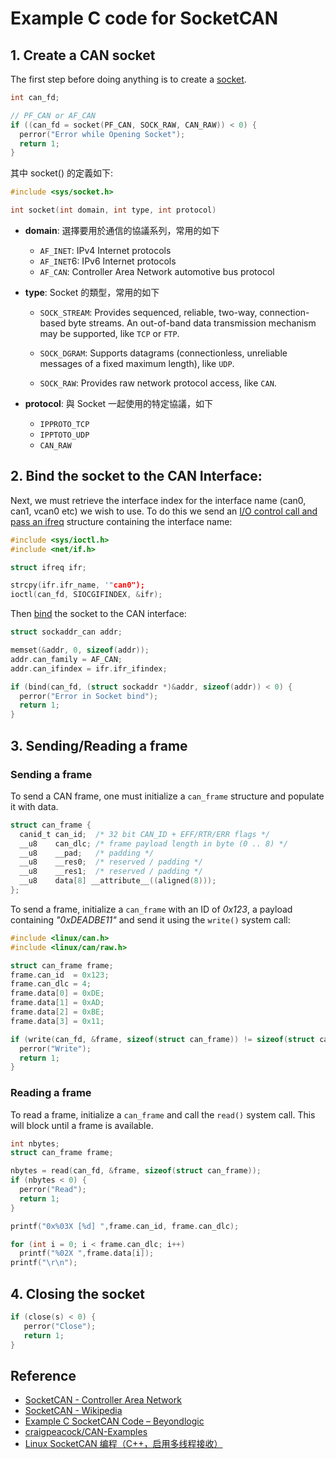 # Example C code for SocketCAN

## 1. Create a CAN socket

The first step before doing anything is to create a [socket](https://man7.org/linux/man-pages/man2/socket.2.html).

```c
int can_fd;

// PF_CAN or AF_CAN
if ((can_fd = socket(PF_CAN, SOCK_RAW, CAN_RAW)) < 0) {
  perror("Error while Opening Socket");
  return 1;
}
```

其中 socket() 的定義如下:

```c
#include <sys/socket.h>

int socket(int domain, int type, int protocol)
```

- **domain**: 選擇要用於通信的協議系列，常用的如下
  - `AF_INET`: IPv4 Internet protocols
  - `AF_INET`6: IPv6 Internet protocols
  - `AF_CAN`: Controller Area Network automotive bus protocol

- **type**: Socket 的類型，常用的如下
  - `SOCK_STREAM`:
    Provides sequenced, reliable, two-way, connection-based byte streams. An out-of-band data transmission mechanism may be supported, like `TCP` or `FTP`.

  - `SOCK_DGRAM`:
    Supports datagrams (connectionless, unreliable messages of a fixed maximum length), like `UDP`.

  - `SOCK_RAW`: Provides raw network protocol access, like `CAN`.

- **protocol**: 與 Socket 一起使用的特定協議，如下
  - `IPPROTO_TCP`
  - `IPPTOTO_UDP`
  - `CAN_RAW`

## 2. Bind the socket to the CAN Interface:

Next, we must retrieve the interface index for the interface name (can0, can1, vcan0 etc) we wish to use.
To do this we send an [I/O control call and pass an ifreq](https://man7.org/linux/man-pages/man7/netdevice.7.html) structure containing the interface name:

```c
#include <sys/ioctl.h>
#include <net/if.h>

struct ifreq ifr;

strcpy(ifr.ifr_name, '"can0");
ioctl(can_fd, SIOCGIFINDEX, &ifr);
```

Then [bind](https://man7.org/linux/man-pages/man2/bind.2.html) the socket to the CAN interface:

```c
struct sockaddr_can addr;

memset(&addr, 0, sizeof(addr));
addr.can_family = AF_CAN;
addr.can_ifindex = ifr.ifr_ifindex;

if (bind(can_fd, (struct sockaddr *)&addr, sizeof(addr)) < 0) {
  perror("Error in Socket bind");
  return 1;
}
```

## 3. Sending/Reading a frame

### Sending a frame

To send a CAN frame, one must initialize a `can_frame` structure and populate it with data.

```c
struct can_frame {
  canid_t can_id;  /* 32 bit CAN_ID + EFF/RTR/ERR flags */
  __u8    can_dlc; /* frame payload length in byte (0 .. 8) */
  __u8    __pad;   /* padding */
  __u8    __res0;  /* reserved / padding */
  __u8    __res1;  /* reserved / padding */
  __u8    data[8] __attribute__((aligned(8)));
};
```

To send a frame, initialize a `can_frame` with an ID of *0x123*, a payload containing *"0xDEADBE11"* and send it using the `write()` system call:

```c
#include <linux/can.h>
#include <linux/can/raw.h>

struct can_frame frame;
frame.can_id  = 0x123;
frame.can_dlc = 4;
frame.data[0] = 0xDE;
frame.data[1] = 0xAD;
frame.data[2] = 0xBE;
frame.data[3] = 0x11;

if (write(can_fd, &frame, sizeof(struct can_frame)) != sizeof(struct can_frame)) {
  perror("Write");
  return 1;
}
```

### Reading a frame

To read a frame, initialize a `can_frame` and call the `read()` system call. This will block until a frame is available.

```c
int nbytes;
struct can_frame frame;

nbytes = read(can_fd, &frame, sizeof(struct can_frame));
if (nbytes < 0) {
  perror("Read");
  return 1;
}

printf("0x%03X [%d] ",frame.can_id, frame.can_dlc);

for (int i = 0; i < frame.can_dlc; i++)
  printf("%02X ",frame.data[i]);
printf("\r\n");
```

## 4. Closing the socket

```c
if (close(s) < 0) {
   perror("Close");
   return 1;
}
```

## Reference

- [SocketCAN - Controller Area Network](https://www.kernel.org/doc/html/latest/networking/can.html)
- [SocketCAN - Wikipedia](https://en.wikipedia.org/wiki/SocketCAN)
- [Example C SocketCAN Code – Beyondlogic](https://www.beyondlogic.org/example-c-socketcan-code/)
- [craigpeacock/CAN-Examples](https://github.com/craigpeacock/CAN-Examples)
- [Linux SocketCAN 编程（C++，启用多线程接收）](https://blog.csdn.net/Flag_ing/article/details/126387114)
